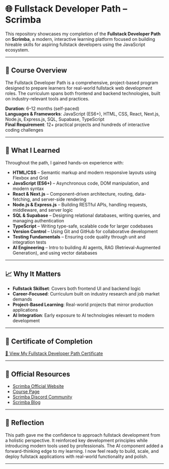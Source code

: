 # **🌐 Fullstack Developer Path – Scrimba**

This repository showcases my completion of the **Fullstack Developer Path** on **Scrimba**, a modern, interactive learning platform focused on building hireable skills for aspiring fullstack developers using the JavaScript ecosystem.

---

## 🧠 Course Overview

The Fullstack Developer Path is a comprehensive, project-based program designed to prepare learners for real-world fullstack web development roles. The curriculum spans both frontend and backend technologies, built on industry-relevant tools and practices.

**Duration**: 6–12 months (self-paced)  
**Languages & Frameworks**: JavaScript (ES6+), HTML, CSS, React, Next.js, Node.js, Express.js, SQL, Supabase, TypeScript  
**Final Requirement**: 12+ practical projects and hundreds of interactive coding challenges

---

## 🎯 What I Learned

Throughout the path, I gained hands-on experience with:

- **HTML/CSS** – Semantic markup and modern responsive layouts using Flexbox and Grid  
- **JavaScript (ES6+)** – Asynchronous code, DOM manipulation, and modern syntax  
- **React & Next.js** – Component-driven architecture, routing, data-fetching, and server-side rendering  
- **Node.js & Express.js** – Building RESTful APIs, handling requests, middleware, and server logic  
- **SQL & Supabase** – Designing relational databases, writing queries, and managing authentication  
- **TypeScript** – Writing type-safe, scalable code for larger codebases  
- **Version Control** – Using Git and GitHub for collaborative development  
- **Testing Fundamentals** – Ensuring code quality through unit and integration tests  
- **AI Engineering** – Intro to building AI agents, RAG (Retrieval-Augmented Generation), and using vector databases

---

## 📈 Why It Matters

- **Fullstack Skillset**: Covers both frontend UI and backend logic  
- **Career-Focused**: Curriculum built on industry research and job market demands  
- **Project-Based Learning**: Real-world projects that mirror production applications  
- **AI Integration**: Early exposure to AI technologies relevant to modern development

---

## 📜 Certificate of Completion

[🔗 View My Fullstack Developer Path Certificate](certificates/the-fullstack-developer-path/scrimba-fullstack-certificate.pdf)

---

## 🔗 Official Resources

- [Scrimba Official Website](https://scrimba.com)  
- [Course Page](https://scrimba.com/fullstack-path-c0fullstack)  
- [Scrimba Discord Community](https://scrimba.com/discord)  
- [Scrimba Blog](https://scrimba.com/articles)

---

## 🏁 Reflection

This path gave me the confidence to approach fullstack development from a holistic perspective. It reinforced key development principles while introducing modern tools used by professionals. The AI component added a forward-thinking edge to my learning. I now feel ready to build, scale, and deploy fullstack applications with real-world functionality and polish.

---